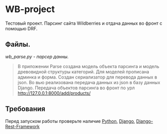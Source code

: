 # WB-project

Тестовый проект.
Парсинг сайта Wildberries и отдача данных во фронт с помощью DRF.

## Файлы.

*wb_parse.py - парсер данны.*

>В приложении Parse создана модель объекта парсинга и модель древовидной структуры категорий. 
>Для моделей прописана админка и форма.
>Создан сериализатор для перевода данных в json.
>Во вью реализована передача данных из json в базу данных Django.
>Передача объектов парсинга во фронт по урл http://127.0.0.1:8000/add/products/

## Требования

Перед запуском работы проверьте наличие 
[Python](https://www.python.org/downloads/),
[Django](https://www.djangoproject.com/), 
[Django-Rest-Framework](https://www.django-rest-framework.org/)
